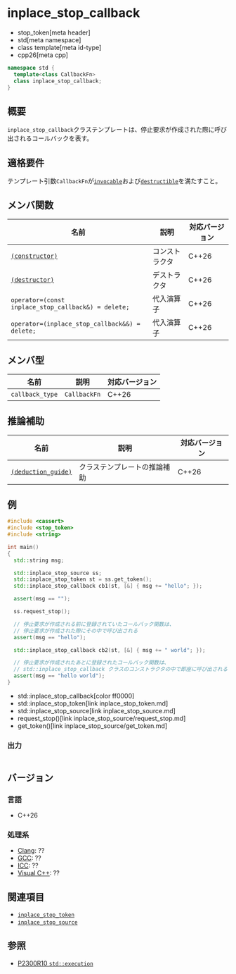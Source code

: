 # inplace_stop_callback
* stop_token[meta header]
* std[meta namespace]
* class template[meta id-type]
* cpp26[meta cpp]

```cpp
namespace std {
  template<class CallbackFn>
  class inplace_stop_callback;
}
```

## 概要
`inplace_stop_callback`クラステンプレートは、停止要求が作成された際に呼び出されるコールバックを表す。


## 適格要件
テンプレート引数`CallbackFn`が[`invocable`](/reference/concepts/invokable.md.nolink)および[`destructible`](/reference/concepts/destructible.md)を満たすこと。


## メンバ関数

| 名前 | 説明 | 対応バージョン |
|------|------|-------|
| [`(constructor)`](inplace_stop_callback/op_constructor.md)| コンストラクタ | C++26 |
| [`(destructor)`](inplace_stop_callback/op_destructor.md)  | デストラクタ | C++26 |
| `operator=(const inplace_stop_callback&) = delete;` | 代入演算子 | C++26 |
| `operator=(inplace_stop_callback&&) = delete;`      | 代入演算子 | C++26 |

## メンバ型

| 名前 | 説明 | 対応バージョン |
|------|------|-------|
| `callback_type` | `CallbackFn` | C++26 |

## 推論補助

| 名前 | 説明 | 対応バージョン |
|------|------|-------|
| [`(deduction_guide)`](inplace_stop_callback/op_deduction_guide.md) | クラステンプレートの推論補助 | C++26 |


## 例
```cpp example
#include <cassert>
#include <stop_token>
#include <string>

int main()
{
  std::string msg;

  std::inplace_stop_source ss;
  std::inplace_stop_token st = ss.get_token();
  std::inplace_stop_callback cb1(st, [&] { msg += "hello"; });

  assert(msg == "");

  ss.request_stop();

  // 停止要求が作成される前に登録されていたコールバック関数は、
  // 停止要求が作成された際にその中で呼び出される
  assert(msg == "hello");

  std::inplace_stop_callback cb2(st, [&] { msg += " world"; });

  // 停止要求が作成されたあとに登録されたコールバック関数は、
  // std::inplace_stop_callback クラスのコンストラクタの中で即座に呼び出される
  assert(msg == "hello world");
}
```
* std::inplace_stop_callback[color ff0000]
* std::inplace_stop_token[link inplace_stop_token.md]
* std::inplace_stop_source[link inplace_stop_source.md]
* request_stop()[link inplace_stop_source/request_stop.md]
* get_token()[link inplace_stop_source/get_token.md]

### 出力
```
```

## バージョン
### 言語
- C++26


### 処理系
- [Clang](/implementation.md#clang): ??
- [GCC](/implementation.md#gcc): ??
- [ICC](/implementation.md#icc): ??
- [Visual C++](/implementation.md#visual_cpp): ??


## 関連項目
- [`inplace_stop_token`](inplace_stop_token.md)
- [`inplace_stop_source`](inplace_stop_source.md)


## 参照
- [P2300R10 `std::execution`](https://www.open-std.org/jtc1/sc22/wg21/docs/papers/2024/p2300r10.html)

